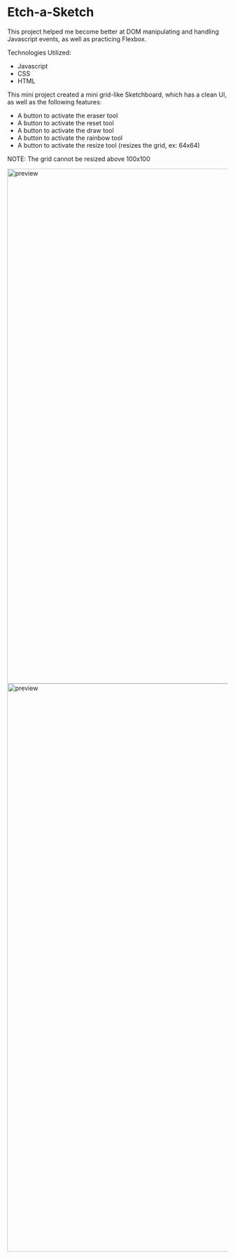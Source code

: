 # Etch-a-Sketch

This project helped me become better at DOM manipulating and handling Javascript events, as well as practicing Flexbox. 

Technologies Utilized: 
- Javascript
- CSS
- HTML 

This mini project created a mini grid-like Sketchboard, which has a clean UI, as well as the following features: 
- A button to activate the eraser tool
- A button to activate the reset tool
- A button to activate the draw tool
- A button to activate the rainbow tool
- A button to activate the resize tool (resizes the grid, ex: 64x64)

NOTE: The grid cannot be resized above 100x100 

<img width="1177" alt="preview" src="https://github.com/user-attachments/assets/b9708258-a4f8-415c-a264-b3d8f5d335a5" />



<img width="1299" alt="preview" src="https://github.com/user-attachments/assets/7f137a2c-a86f-4eda-a249-c5ef3fd64bea" />





